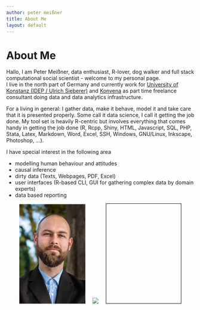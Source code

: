 ```yaml
---
author: peter meißner
title: About Me
layout: default
---
```



# About Me

Hallo, I am Peter Meißner, data enthusiast, R-lover, dog walker and full stack computational social scientist - welcome to my personal page.<br>
I live in the north part of Germany and currently work for [University of Konstanz (IDEP / Ulrich Sieberer)](http://www.polver.uni-konstanz.de/sieberer/forschung/) and [Konvena](http://konvena.de/) as part time freelance consultant doing data and data analytics infrastructure.

For a living in general: I gather data, make it behave, model it and take care that it is presented properly. Some call it data science, I call it getting the job done. My tool set is heavily R-centric but involves everything that comes handy in getting the job done (R, Rcpp, Shiny, HTML, Javascript, SQL, PHP, Stata, Latex, Markdown, Word, Excel, SSH, Windows, GNU/Linux, Inkscape, Photoshop, ...).

I have special interest in the following area

  - modelling human behaviour and attitudes 
  - causal inference
  - dirty data (Texts, Webpages, PDF, Excel)
  - user interfaces (R-based CLI, GUI for gathering complex data by domain experts)
  - data based reporting 



<script src="javascripts/d3.min.js"></script>

<div style="text-align:center;">
<img height="267" src="images/petermeissner.jpg">
&nbsp;&nbsp;&nbsp;
<img src="https://maps.googleapis.com/maps/api/staticmap?center=50.368608, 11&zoom=4&size=200x267&maptype=terrain&markers=color:blue%7Clabel:Buchholz%7CBuchholz&style=feature:road|visibility:off&style=feature:landscape|visibility:off&style=feature:poi|visibility:off">
&nbsp;&nbsp;&nbsp;
<svg width="200" height="267" style="border: solid 1px black"></svg>

<script src="javascripts/d3.min.js"></script>
<script src="javascripts/helpers.js"></script>
<script src="javascripts/numbersplot.js"></script>
<script>
  setTimeout(make_random_dot_of_data(100, 100, 132, 20, true), 500) ;
  setTimeout(text_expand(), 600) ;
  setTimeout(barchart,4000) ;
  setTimeout(remove_legend,15000) ;
  setTimeout(reshuffle_data,15500) ;
</script>


</div>

